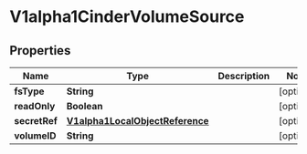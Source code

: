 

# V1alpha1CinderVolumeSource

## Properties

Name | Type | Description | Notes
------------ | ------------- | ------------- | -------------
**fsType** | **String** |  |  [optional]
**readOnly** | **Boolean** |  |  [optional]
**secretRef** | [**V1alpha1LocalObjectReference**](V1alpha1LocalObjectReference.md) |  |  [optional]
**volumeID** | **String** |  |  [optional]



